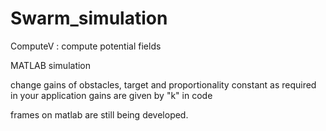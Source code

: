 # Swarm_simulation

ComputeV : compute potential fields

MATLAB simulation

change gains of obstacles, target and proportionality constant as required in your application
gains are given by "k" in code

frames on matlab are still being developed.



